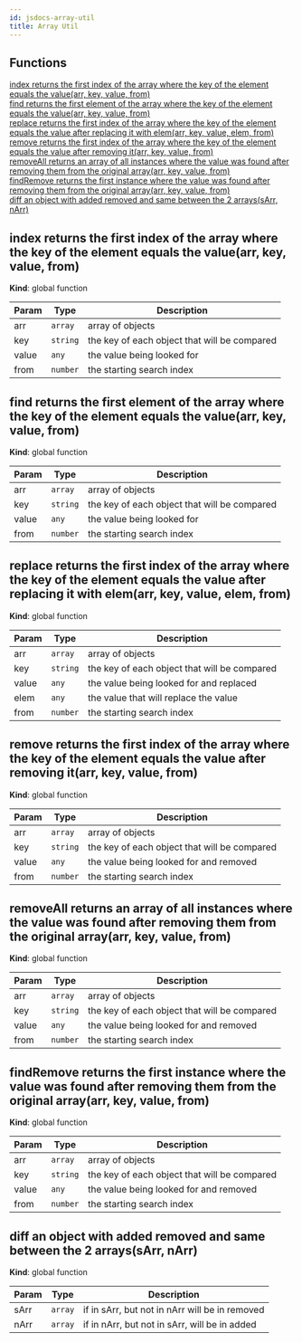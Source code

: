 ```yaml
---
id: jsdocs-array-util
title: Array Util
---
```

## Functions

<dl>
<dt><a href="#index returns the first index of the array where the key of the element equals the value">index returns the first index of the array where the key of the element equals the value(arr, key, value, from)</a></dt>
<dd></dd>
<dt><a href="#find returns the first element of the array where the key of the element equals the value">find returns the first element of the array where the key of the element equals the value(arr, key, value, from)</a></dt>
<dd></dd>
<dt><a href="#replace returns the first index of the array where the key of the element equals the value after replacing it with elem">replace returns the first index of the array where the key of the element equals the value after replacing it with elem(arr, key, value, elem, from)</a></dt>
<dd></dd>
<dt><a href="#remove returns the first index of the array where the key of the element equals the value after removing it">remove returns the first index of the array where the key of the element equals the value after removing it(arr, key, value, from)</a></dt>
<dd></dd>
<dt><a href="#removeAll returns an array of all instances where the value was found after removing them from the original array">removeAll returns an array of all instances where the value was found after removing them from the original array(arr, key, value, from)</a></dt>
<dd></dd>
<dt><a href="#findRemove returns the first instance where the value was found after removing them from the original array">findRemove returns the first instance where the value was found after removing them from the original array(arr, key, value, from)</a></dt>
<dd></dd>
<dt><a href="#diff an object with added removed and same between the 2 arrays">diff an object with added removed and same between the 2 arrays(sArr, nArr)</a></dt>
<dd></dd>
</dl>

<a name="index returns the first index of the array where the key of the element equals the value"></a>

## index returns the first index of the array where the key of the element equals the value(arr, key, value, from)
**Kind**: global function  

| Param | Type | Description |
| --- | --- | --- |
| arr | <code>array</code> | array of objects |
| key | <code>string</code> | the key of each object that will be compared |
| value | <code>any</code> | the value being looked for |
| from | <code>number</code> | the starting search index |

<a name="find returns the first element of the array where the key of the element equals the value"></a>

## find returns the first element of the array where the key of the element equals the value(arr, key, value, from)
**Kind**: global function  

| Param | Type | Description |
| --- | --- | --- |
| arr | <code>array</code> | array of objects |
| key | <code>string</code> | the key of each object that will be compared |
| value | <code>any</code> | the value being looked for |
| from | <code>number</code> | the starting search index |

<a name="replace returns the first index of the array where the key of the element equals the value after replacing it with elem"></a>

## replace returns the first index of the array where the key of the element equals the value after replacing it with elem(arr, key, value, elem, from)
**Kind**: global function  

| Param | Type | Description |
| --- | --- | --- |
| arr | <code>array</code> | array of objects |
| key | <code>string</code> | the key of each object that will be compared |
| value | <code>any</code> | the value being looked for and replaced |
| elem | <code>any</code> | the value that will replace the value |
| from | <code>number</code> | the starting search index |

<a name="remove returns the first index of the array where the key of the element equals the value after removing it"></a>

## remove returns the first index of the array where the key of the element equals the value after removing it(arr, key, value, from)
**Kind**: global function  

| Param | Type | Description |
| --- | --- | --- |
| arr | <code>array</code> | array of objects |
| key | <code>string</code> | the key of each object that will be compared |
| value | <code>any</code> | the value being looked for and removed |
| from | <code>number</code> | the starting search index |

<a name="removeAll returns an array of all instances where the value was found after removing them from the original array"></a>

## removeAll returns an array of all instances where the value was found after removing them from the original array(arr, key, value, from)
**Kind**: global function  

| Param | Type | Description |
| --- | --- | --- |
| arr | <code>array</code> | array of objects |
| key | <code>string</code> | the key of each object that will be compared |
| value | <code>any</code> | the value being looked for and removed |
| from | <code>number</code> | the starting search index |

<a name="findRemove returns the first instance where the value was found after removing them from the original array"></a>

## findRemove returns the first instance where the value was found after removing them from the original array(arr, key, value, from)
**Kind**: global function  

| Param | Type | Description |
| --- | --- | --- |
| arr | <code>array</code> | array of objects |
| key | <code>string</code> | the key of each object that will be compared |
| value | <code>any</code> | the value being looked for and removed |
| from | <code>number</code> | the starting search index |

<a name="diff an object with added removed and same between the 2 arrays"></a>

## diff an object with added removed and same between the 2 arrays(sArr, nArr)
**Kind**: global function  

| Param | Type | Description |
| --- | --- | --- |
| sArr | <code>array</code> | if in sArr, but not in nArr will be in removed |
| nArr | <code>array</code> | if in nArr, but not in sArr, will be in added |

